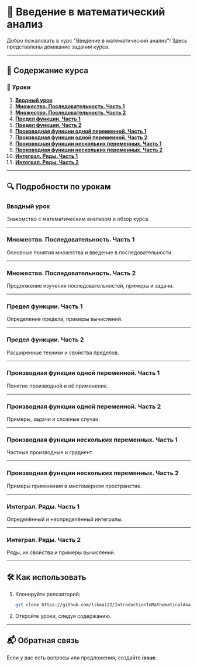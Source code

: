 # 📘 Введение в математический анализ

Добро пожаловать в курс "Введение в математический анализ"! Здесь представлены домашние задания курса.

---

## 📖 Содержание курса

### 📌 Уроки
1. **[Вводный урок](#вводный-урок)**
2. **[Множество. Последовательность. Часть 1](#множество-последовательность-часть-1)**
3. **[Множество. Последовательность. Часть 2](#множество-последовательность-часть-2)**
4. **[Предел функции. Часть 1](#предел-функции-часть-1)**
5. **[Предел функции. Часть 2](#предел-функции-часть-2)**
6. **[Производная функции одной переменной. Часть 1](#производная-функции-одной-переменной-часть-1)**
7. **[Производная функции одной переменной. Часть 2](#производная-функции-одной-переменной-часть-2)**
8. **[Производная функции нескольких переменных. Часть 1](#производная-функции-нескольких-переменных-часть-1)**
9. **[Производная функции нескольких переменных. Часть 2](#производная-функции-нескольких-переменных-часть-2)**
10. **[Интеграл. Ряды. Часть 1](#интеграл-ряды-часть-1)**
11. **[Интеграл. Ряды. Часть 2](#интеграл-ряды-часть-2)**

---

## 🔍 Подробности по урокам

### Вводный урок
Знакомство с математическим анализом и обзор курса.

---

### Множество. Последовательность. Часть 1
Основные понятия множества и введение в последовательности.

---

### Множество. Последовательность. Часть 2
Продолжение изучения последовательностей, примеры и задачи.

---

### Предел функции. Часть 1
Определение предела, примеры вычислений.

---

### Предел функции. Часть 2
Расширенные техники и свойства пределов.

---

### Производная функции одной переменной. Часть 1
Понятие производной и её применение.

---

### Производная функции одной переменной. Часть 2
Примеры, задачи и сложные случаи.

---

### Производная функции нескольких переменных. Часть 1
Частные производные и градиент.

---

### Производная функции нескольких переменных. Часть 2
Примеры применения в многомерном пространстве.

---

### Интеграл. Ряды. Часть 1
Определённый и неопределённый интегралы.

---

### Интеграл. Ряды. Часть 2
Ряды, их свойства и примеры вычислений.

---

## 🛠 Как использовать
1. Клонируйте репозиторий:
   ```bash
   git clone https://github.com/likeai22/IntroductionToMathematicalAnalysis.git
   ```
2. Откройте уроки, следуя содержанию.

---

## 📬 Обратная связь
Если у вас есть вопросы или предложения, создайте **issue**.

